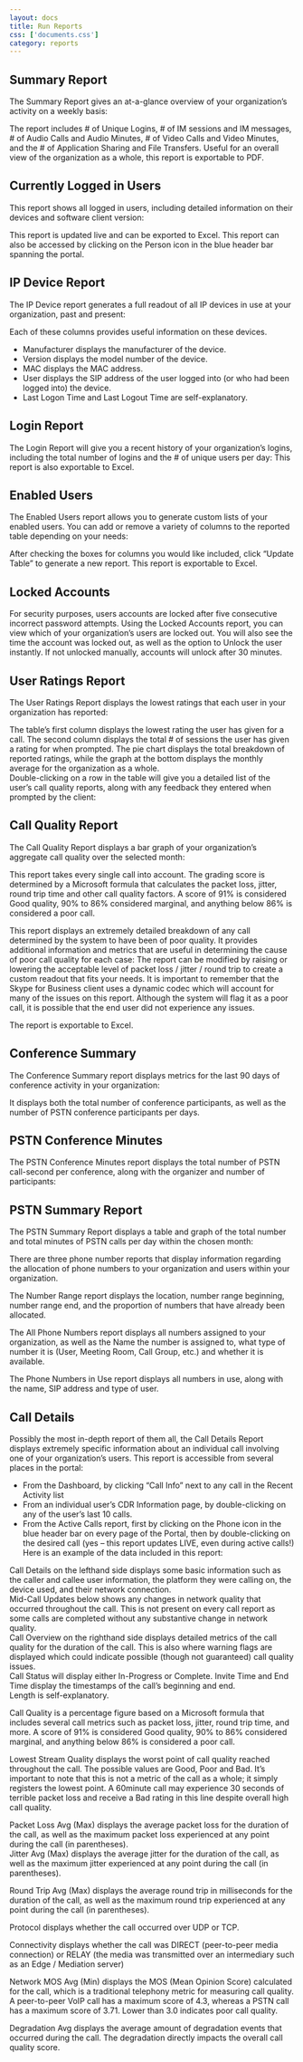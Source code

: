 ```yaml
---
layout: docs
title: Run Reports
css: ['documents.css']
category: reports
---
```



## Summary Report ##

The Summary Report gives an at-a-glance overview of your organization’s activity on a weekly basis: 

The report includes # of Unique Logins, # of IM sessions and IM messages, # of Audio Calls and Audio Minutes, # of Video Calls and Video Minutes, and the # of Application Sharing and File Transfers. Useful for an overall view of the organization as a whole, this report is exportable to PDF.  
 	 
## Currently Logged in Users ##

This report shows all logged in users, including detailed information on their devices and software client version: 

This report is updated live and can be exported to Excel. This report can also be accessed by clicking on the Person icon in the blue header bar spanning the portal.  

## IP Device Report ##

The IP Device report generates a full readout of all IP devices in use at your organization, past and present:  

Each of these columns provides useful information on these devices. 

* Manufacturer displays the manufacturer of the device. 
* Version displays the model number of the device. 
* MAC displays the MAC address. 
* User displays the SIP address of the user logged into (or who had been logged into) the device.  
* Last Logon Time and Last Logout Time are self-explanatory. 

## Login Report ##
The Login Report will give you a recent history of your organization’s logins, including the total number of logins and the # of unique users per day:
This report is also exportable to Excel. 
 	 
## Enabled Users ##
The Enabled Users report allows you to generate custom lists of your enabled users. You can add or remove a variety of columns to the reported table depending on your needs:  

After checking the boxes for columns you would like included, click “Update Table” to generate a new report. This report is exportable to Excel.  
 	 
## Locked Accounts ##
For security purposes, users accounts are locked after five consecutive incorrect password attempts. Using the Locked Accounts report, you can view which of your organization’s users are locked out. You will also see the time the account was locked out, as well as the option to Unlock the user instantly. If not unlocked manually, accounts will unlock after 30 minutes.

## User Ratings Report ##
The User Ratings Report displays the lowest ratings that each user in your organization has reported: 


The table’s first column displays the lowest rating the user has given for a call. The second column displays the total # of sessions the user has given a rating for when prompted. The pie chart displays the total breakdown of reported ratings, while the graph at the bottom displays the monthly average for the organization as a whole.  
Double-clicking on a row in the table will give you a detailed list of the user’s call quality reports, along with any feedback they entered when prompted by the client: 

## Call Quality Report ##
The Call Quality Report displays a bar graph of your organization’s aggregate call quality over the selected month:
 
This report takes every single call into account. The grading score is determined by a Microsoft formula that calculates the packet loss, jitter, round trip time and other call quality factors. A score of 91% is considered Good quality, 90% to 86% considered marginal, and anything below 86% is considered a poor call.  

This report displays an extremely detailed breakdown of any call determined by the system to have been of poor quality. It provides additional information and metrics that are useful in determining the cause of poor call quality for each case: 
The report can be modified by raising or lowering the acceptable level of packet loss / jitter / round trip to create a custom readout that fits your needs.   It is important to remember that the Skype for Business client uses a dynamic codec which will account for many of the issues on this report. Although the system will flag it as a poor call, it is possible that the end user did not experience any issues. 


The report is exportable to Excel.

## Conference Summary ##
The Conference Summary report displays metrics for the last 90 days of conference activity in your organization: 

It displays both the total number of conference participants, as well as the number of PSTN conference participants per days.  

## PSTN Conference Minutes ##
The PSTN Conference Minutes report displays the total number of PSTN call-second per conference, along with the organizer and number of participants: 

 
 	 
## PSTN Summary Report ## 
The PSTN Summary Report displays a table and graph of the total number and total minutes of PSTN calls per day within the chosen month: 

There are three phone number reports that display information regarding the allocation of phone numbers to your organization and users within your organization.  

The Number Range report displays the location, number range beginning, number range end, and the proportion of numbers that have already been allocated.  

The All Phone Numbers report displays all numbers assigned to your organization, as well as the Name the number is assigned to, what type of number it is (User, Meeting Room, Call Group, etc.) and whether it is available.

The Phone Numbers in Use report displays all numbers in use, along with the name, SIP address and type of user.  

## Call Details ## 
Possibly the most in-depth report of them all, the Call Details Report displays extremely specific information about an individual call involving one of your organization’s users. This report is accessible from several places in the portal: 

* From the Dashboard, by clicking “Call Info” next to any call in the Recent Activity list 
* From an individual user’s CDR Information page, by double-clicking on any of the user’s last 10 calls.  
* From the Active Calls report, first by clicking on the Phone icon in the blue header bar on every page of the Portal, then by double-clicking on the desired call (yes – this report updates LIVE, even during active calls!) 
Here is an example of the data included in this report: 
 
Call Details on the lefthand side displays some basic information such as the caller and callee user information, the platform they were calling on, the device used, and their network connection.  
Mid-Call Updates below shows any changes in network quality that occurred throughout the call. This is not present on every call report as some calls are completed without any substantive change in network quality.  
Call Overview on the righthand side displays detailed metrics of the call quality for the duration of the call. This is also where warning flags are displayed which could indicate possible (though not guaranteed) call quality issues.  
Call Status will display either In-Progress or Complete. 
Invite Time and End Time display the timestamps of the call’s beginning and end.  
Length is self-explanatory.  

Call Quality is a percentage figure based on a Microsoft formula that includes several call metrics such as packet loss, jitter, round trip time, and more. A score of 91% is considered Good quality, 90% to 86% considered marginal, and anything below 86% is considered a poor call. 

Lowest Stream Quality displays the worst point of call quality reached throughout the call. The possible values are Good, Poor and Bad. It’s important to note that this is not a metric of the call as a whole; it simply registers the lowest point. A 60minute call may experience 30 seconds of terrible packet loss and receive a Bad rating in this line despite overall high call quality.  

Packet Loss Avg (Max) displays the average packet loss for the duration of the call, as well as the maximum packet loss experienced at any point during the call (in parentheses).  
Jitter Avg (Max) displays the average jitter for the duration of the call, as well as the maximum jitter experienced at any point during the call (in parentheses).  

Round Trip Avg (Max) displays the average round trip in milliseconds for the duration of the call, as well as the maximum round trip experienced at any point during the call (in parentheses).  

Protocol displays whether the call occurred over UDP or TCP.  

Connectivity displays whether the call was DIRECT (peer-to-peer media connection) or RELAY (the media was transmitted over an intermediary such as an Edge / Mediation server) 

Network MOS Avg (Min) displays the MOS (Mean Opinion Score) calculated for the call, which is a traditional telephony metric for measuring call quality. A peer-to-peer VoIP call has a maximum score of 4.3, whereas a PSTN call has a maximum score of 3.71. Lower than 3.0 indicates poor call quality.  

Degradation Avg displays the average amount of degradation events that occurred during the call.  The degradation directly impacts the overall call quality score. 